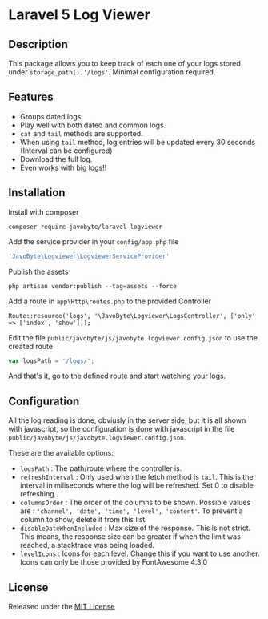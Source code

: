 # Laravel 5 Log Viewer

## Description

This package allows you to keep track of each one of your logs stored under `storage_path().'/logs'`. Minimal configuration required. 

## Features

* Groups dated logs.
* Play well with both dated and common logs.
* `cat` and `tail` methods are supported. 
* When using `tail` method, log entries will be updated every 30 seconds (Interval can be configured)
* Download the full log.
* Even works with big logs!!

## Installation

Install with composer
```
composer require javobyte/laravel-logviewer
```

Add the service provider in your `config/app.php` file
```php
'JavoByte\Logviewer\LogviewerServiceProvider'
```

Publish the assets
```
php artisan vendor:publish --tag=assets --force
```

Add a route in `app\Http\routes.php` to the provided Controller
```
Route::resource('logs', '\JavoByte\Logviewer\LogsController', ['only' => ['index', 'show']]);
```

Edit the file `public/javobyte/js/javobyte.logviewer.config.json` to use the created route
```javascript
var logsPath = '/logs/';
```

And that's it, go to the defined route and start watching your logs.

## Configuration

All the log reading is done, obviusly in the server side, but it is all shown with javascript, so the configuration is done with javascript in the file `public/javobyte/js/javobyte.logviewer.config.json`.

These are the available options:

* `logsPath` : The path/route where the controller is.
* `refreshInterval` : Only used when the fetch method is `tail`. This is the interval in miliseconds where the log will be refreshed. Set 0 to disable refreshing.
* `columnsOrder` : The order of the columns to be shown. Possible values are : `'channel', 'date', 'time', 'level', 'content'`. To prevent a column to show, delete it from this list.
* `disableDateWhenIncluded` : Max size of the response. This is not strict. This means, the response size can be greater if when the limit was reached, a stacktrace was being loaded.
* `levelIcons` : Icons for each level. Change this if you want to use another. Icons can only be those provided by FontAwesome 4.3.0

## License

Released under the [MIT License](http://opensource.org/licenses/MIT)